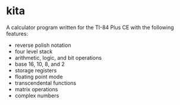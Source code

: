 # kita

A calculator program written for the TI-84 Plus CE
with the following features:
- reverse polish notation
- four level stack
- arithmetic, logic, and bit operations
- base 16, 10, 8, and 2
- storage registers
- floating point mode
- transcendental functions
- matrix operations
- complex numbers
